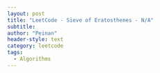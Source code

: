 ```yaml
---
layout: post
title: "LeetCode - Sieve of Eratosthenes - N/A"
subtitle:
author: "Peinan"
header-style: text
category: leetcode
tags:
  - Algorithms
---
```


